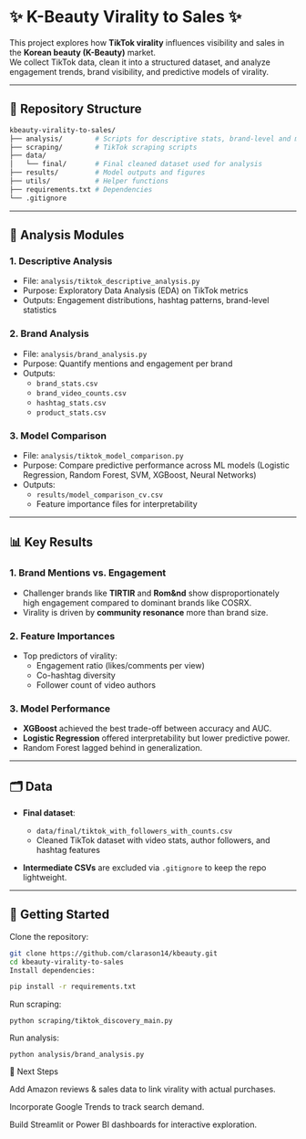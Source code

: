 # ✨ K-Beauty Virality to Sales ✨

This project explores how **TikTok virality** influences visibility and sales in the **Korean beauty (K-Beauty)** market.  
We collect TikTok data, clean it into a structured dataset, and analyze engagement trends, brand visibility, and predictive models of virality.

---

## 📂 Repository Structure


```bash
kbeauty-virality-to-sales/
├── analysis/        # Scripts for descriptive stats, brand-level and model analysis
├── scraping/        # TikTok scraping scripts
├── data/
│   └── final/       # Final cleaned dataset used for analysis
├── results/         # Model outputs and figures
├── utils/           # Helper functions
├── requirements.txt # Dependencies
└── .gitignore
```

---

## 🔎 Analysis Modules

### 1. **Descriptive Analysis**
- File: `analysis/tiktok_descriptive_analysis.py`
- Purpose: Exploratory Data Analysis (EDA) on TikTok metrics
- Outputs: Engagement distributions, hashtag patterns, brand-level statistics

### 2. **Brand Analysis**
- File: `analysis/brand_analysis.py`
- Purpose: Quantify mentions and engagement per brand
- Outputs:  
  - `brand_stats.csv`  
  - `brand_video_counts.csv`  
  - `hashtag_stats.csv`  
  - `product_stats.csv`

### 3. **Model Comparison**
- File: `analysis/tiktok_model_comparison.py`
- Purpose: Compare predictive performance across ML models (Logistic Regression, Random Forest, SVM, XGBoost, Neural Networks)
- Outputs:  
  - `results/model_comparison_cv.csv`  
  - Feature importance files for interpretability

---

## 📊 Key Results

### 1. **Brand Mentions vs. Engagement**
- Challenger brands like **TIRTIR** and **Rom&nd** show disproportionately high engagement compared to dominant brands like COSRX.  
- Virality is driven by **community resonance** more than brand size.

### 2. **Feature Importances**
- Top predictors of virality:  
  - Engagement ratio (likes/comments per view)  
  - Co-hashtag diversity  
  - Follower count of video authors  

### 3. **Model Performance**
- **XGBoost** achieved the best trade-off between accuracy and AUC.  
- **Logistic Regression** offered interpretability but lower predictive power.  
- Random Forest lagged behind in generalization.

---

## 🗂 Data

- **Final dataset**:  
  - `data/final/tiktok_with_followers_with_counts.csv`  
  - Cleaned TikTok dataset with video stats, author followers, and hashtag features  

- **Intermediate CSVs** are excluded via `.gitignore` to keep the repo lightweight.

---

## 🚀 Getting Started

Clone the repository:
```bash
git clone https://github.com/clarason14/kbeauty.git
cd kbeauty-virality-to-sales
Install dependencies:

pip install -r requirements.txt
```

Run scraping:
```
python scraping/tiktok_discovery_main.py
```

Run analysis:
```
python analysis/brand_analysis.py
```


📌 Next Steps

Add Amazon reviews & sales data to link virality with actual purchases.

Incorporate Google Trends to track search demand.

Build Streamlit or Power BI dashboards for interactive exploration.
